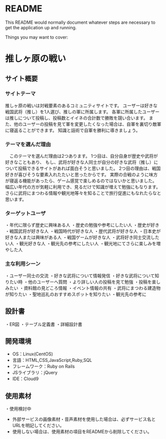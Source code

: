# README

This README would normally document whatever steps are necessary to get the
application up and running.

Things you may want to cover:

# 推しヶ原の戦い


## サイト概要
### サイトテーマ
推しヶ原の戦いは対戦要素のあるコミュニティサイトです。
ユーザーは好きな戦国武将（推し）を1人選び、推しの軍に所属します。
各軍に所属したユーザーは推しについて投稿し、投稿数とイイネの合計数で勝敗を競い合います。
また、他のユーザーの投稿を見て軍を変更したくなった場合は、自軍を裏切り敵軍に寝返ることができます。
知識と話術で自軍を勝利に導きましょう。


### テーマを選んだ理由
　このテーマを選んだ理由は2つあります。
1つ目は、自分自身が歴史や武将が好きなこともあり、
もし、武将が好きな人同士が自分の好きな武将（推し）について投稿できるサイトがあれば面白そうと思いました。
2つ目の理由は、戦国好きが喜びそうな要素入れたたいと思ったからです。
実際の合戦のように味方が寝返る機能があったら、ゲーム感覚で楽しめるのではないかと思いました。
幅広い年代の方が気軽に利用でき、見るだけで知識が増えて勉強にもなります。
さらに武将にまつわる情報や観光地等々を知ることで旅行促進にもなれたらなと思います。



### ターゲットユーザ
・年代に限らず歴史に興味ある人
・歴史の勉強や参考にしたい人
・歴史が好き
・戦国武将が好きな人
・戦国時代が好きな人
・歴代武将が好きな人 
・日本史が好きな人または興味がある人
・戦国ゲームが好きな人
・武将好き同士交流したい人
・観光好きな人
・観光先の参考にしたい人
・観光地にてさらに楽しみを増やした人


### 主な利用シーン
・ユーザー同士の交流
・好きな武将について情報発信
・好きな武将について知りたい時
・他のユーザーへ質問
・より詳しい人の投稿を見て勉強
・投稿を楽しみたい
・資料館の見どころ情報
・イベント情報の共有
・武将にまつわる建造物が知りたい
・聖地巡礼のおすすめスポットを知りたい
・観光先の参考に



## 設計書
・ER図
・テーブル定義書
・詳細設計書



## 開発環境
- OS：Linux(CentOS)
- 言語：HTML,CSS,JavaScript,Ruby,SQL
- フレームワーク：Ruby on Rails
- JSライブラリ：jQuery
- IDE：Cloud9
 

## 使用素材
・使用検討中

- 外部サービスの画像素材・音声素材を使用した場合は、必ずサービス名とURLを明記してください。
- 使用しない場合は、使用素材の項目をREADMEから削除してください。







